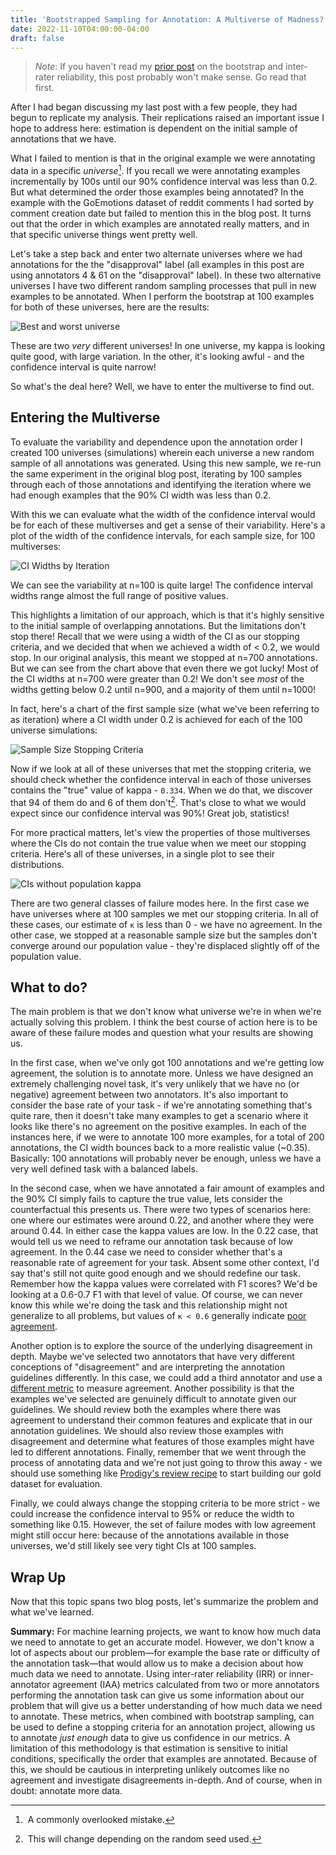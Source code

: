 ```yaml
---
title: 'Bootstrapped Sampling for Annotation: A Multiverse of Madness?'
date: 2022-11-10T04:00:00-04:00
draft: false
---
```

<meta name="twitter:card" content="summary_large_image">
<meta name="twitter:site" content="@pmbaumgartner">
<meta name="twitter:creator" content="@pmbaumgartner">
<meta name="twitter:title" content='Bootstrapped Sampling for Annotation: A Multiverse of Madness?'>
<meta name="twitter:description" content="Giving Dr. Strange some company.">
<meta name="twitter:image" content="https://i.ibb.co/8bbhQYq/multiverse-mountains.png">
<meta property="og:image" content="https://i.ibb.co/8bbhQYq/multiverse-mountains.png">

> *Note*: If you haven't read my [prior post](/blog/how-much-data-bootstrap-irr) on the bootstrap and inter-rater reliability, this post probably won't make sense. Go read that first.

After I had began discussing my last post with a few people, they had begun to replicate my analysis. Their replications raised an important issue I hope to address here: estimation is dependent on the initial sample of annotations that we have.

What I failed to mention is that in the original example we were annotating data in a specific _universe_[^1]. If you recall we were annotating examples incrementally by 100s until our 90% confidence interval was less than 0.2. But what determined the order those examples being annotated? In the example with the GoEmotions dataset of reddit comments I had sorted by comment creation date but failed to mention this in the blog post. It turns out that the order in which examples are annotated really matters, and in that specific universe things went pretty well.

Let's take a step back and enter two alternate universes where we had annotations for the the "disapproval" label (all examples in this post are using annotators 4 & 61 on the "disapproval" label). In these two alternative universes I have two different random sampling processes that pull in new examples to be annotated. When I perform the bootstrap at 100 examples for both of these universes, here are the results:

![Best and worst universe](best-worst-universe.svg)

These are two _very_ different universes! In one universe, my kappa is looking quite good, with large variation. In the other, it's looking awful - and the confidence interval is quite narrow!

So what's the deal here? Well, we have to enter the multiverse to find out.

## Entering the Multiverse

To evaluate the variability and dependence upon the annotation order I created 100 universes (simulations) wherein each universe a new random sample of all annotations was generated. Using this new sample, we re-run the same experiment in the original blog post, iterating by 100 samples through each of those annotations and identifying the iteration where we had enough examples that the 90% CI width was less than 0.2. 

With this we can evaluate what the width of the confidence interval would be for each of these multiverses and get a sense of their variability. Here's a plot of the width of the confidence intervals, for each sample size, for 100 multiverses:

![CI Widths by Iteration](ci_widths_by_iter.svg)

We can see the variability at n=100 is quite large! The confidence interval widths range almost the full range of positive values.

This highlights a limitation of our approach, which is that it's highly sensitive to the initial sample of overlapping annotations. But the limitations don't stop there! Recall that we were using a width of the CI as our stopping criteria, and we decided that when we achieved a width of < 0.2, we would stop. In our original analysis, this meant we stopped at n=700 annotations. But we can see from the chart above that even there we got lucky! Most of the CI widths at n=700 were greater than 0.2! We don't see _most_ of the widths getting below 0.2 until n=900, and a majority of them until n=1000!

In fact, here's a chart of the first sample size (what we've been referring to as iteration) where a CI width under 0.2 is achieved for each of the 100 universe simulations:

![Sample Size Stopping Criteria](sample_size_stopping_criteria.svg)

Now if we look at all of these universes that met the stopping criteria, we should check whether the confidence interval in each of those universes contains the "true" value of kappa - `0.334`. When we do that, we discover that 94 of them do and 6 of them don't[^2]. That's close to what we would expect since our confidence interval was 90%! Great job, statistics!

For more practical matters, let's view the properties of those multiverses where the CIs do not contain the true value when we meet our stopping criteria. Here's all of these universes, in a single plot to see their distributions.

![CIs without population kappa](ci_without_kappa.svg)

There are two general classes of failure modes here. In the first case we have universes where at 100 samples we met our stopping criteria. In all of these cases, our estimate of `κ` is less than 0 - we have no agreement. In the other case, we stopped at a reasonable sample size but the samples don't converge around our population value - they're displaced slightly off of the population value. 

## What to do?

The main problem is that we don't know what universe we're in when we're actually solving this problem. I think the best course of action here is to be aware of these failure modes and question what your results are showing us.

In the first case, when we've only got 100 annotations and we're getting low agreement, the solution is to annotate more. Unless we have designed an extremely challenging novel task, it's very unlikely that we have no (or negative) agreement between two annotators. It's also important to consider the base rate of your task - if we're annotating something that's quite rare, then it doesn't take many examples to get a scenario where it looks like there's no agreement on the positive examples. In each of the instances here, if we were to annotate 100 more examples, for a total of 200 annotations, the CI width bounces back to a more realistic value (~0.35). Basically: 100 annotations will probably never be enough, unless we have a very well defined task with a balanced labels.

In the second case, when we have annotated a fair amount of examples and the 90% CI simply fails to capture the true value, lets consider the counterfactual this presents us. There were two types of scenarios here: one where our estimates were around 0.22, and another where they were around 0.44. In either case the kappa values are low. In the 0.22 case, that would tell us we need to reframe our annotation task because of low agreement. In the 0.44 case we need to consider whether that's a reasonable rate of agreement for your task. Absent some other context, I'd say that's still not quite good enough and we should redefine our task. Remember how the kappa values were correlated with F1 scores? We'd be looking at a 0.6-0.7 F1 with that level of value. Of course, we can never know this while we're doing the task and this relationship might not generalize to all problems, but values of `κ < 0.6` generally indicate [poor agreement](https://www.ncbi.nlm.nih.gov/pmc/articles/PMC3900052/).

Another option is to explore the source of the underlying disagreement in depth. Maybe we've selected two annotators that have very different conceptions of "disagreement" and are interpreting the annotation guidelines differently. In this case, we could add a third annotator and use a [different metric](https://en.wikipedia.org/wiki/Fleiss%27_kappa) to measure agreement. Another possibility is that the examples we've selected are genuinely difficult to annotate given our guidelines. We should review both the examples where there was agreement to understand their common features and explicate that in our annotation guidelines. We should also review those examples with disagreement and determine what features of those examples might have led to different annotations. Finally, remember that we went through the process of annotating data and we're not just going to throw this away - we should use something like [Prodigy's review recipe](https://prodi.gy/docs/recipes/#review ) to start building our gold dataset for evaluation.

Finally, we could always change the stopping criteria to be more strict - we could increase the confidence interval to 95% or reduce the width to something like 0.15. However, the set of failure modes with low agreement might still occur here: because of the annotations available in those universes, we'd still likely see very tight CIs at 100 samples.

## Wrap Up

Now that this topic spans two blog posts, let's summarize the problem and what we've learned.

**Summary:** For machine learning projects, we want to know how much data we need to annotate to get an accurate model. However, we don't know a lot of aspects about our problem—for example the base rate or difficulty of the annotation task—that would allow us to make a decision about how much data we need to annotate. Using inter-rater reliability (IRR) or inner-annotator agreement (IAA) metrics calculated from two or more annotators performing the annotation task can give us some information about our problem that will give us a better understanding of how much data we need to annotate. These metrics, when combined with bootstrap sampling, can be used to define a stopping criteria for an annotation project, allowing us to annotate _just enough_ data to give us confidence in our metrics. A limitation of this methodology is that estimation is sensitive to initial conditions, specifically the order that examples are annotated. Because of this, we should be cautious in interpreting unlikely outcomes like no agreement and investigate disagreements in-depth. And of course, when in doubt: annotate more data.


[^1]:  A commonly overlooked mistake.
[^2]:  This will change depending on the random seed used.